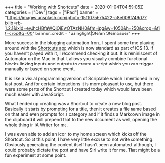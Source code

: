 +++
title = "Working with Shortcuts"
date = 2020-01-04T04:59:05Z
categories = ["Dev"]
tags = ["iPad"]
banner = "https://images.unsplash.com/photo-1511075675422-c8e008f749d7?ixlib=rb-1.2.1&ixid=eyJhcHBfaWQiOjEwOTAzNH0&fm=jpg&w=1050&h=250&crop=&fit=crop&q=80"
banner_credit = "usinglight|Stefan Steinbauer"
+++

More success in the blogging automation front. I spent some time playing around with the [Shortcuts app][sc] which is now standard as part of iOS 13. If you haven’t played with it, I recommend checking it out. It is reminiscent of Automator on the Mac in that it allows you visually combine functional blocks linking inputs and outputs to create a script which you can trigger manually or based on some event.

It is like a visual programming version of Scriptable which I mentioned in my last post. And for certain interactions it is more pleasant to use, but there were some parts of the Shortcut I created today which would have been much easier with JavaScript.

What I ended up creating was a Shortcut to create a new blog post. Basically it starts by prompting for a title, then it creates a file name based on that and even prompts for a category and if it finds a Markdown image in the clipboard it will prepend that to the new document as well, opening the whole thing in iA Writer for me.

I was even able to add an icon to my home screen which kicks off the Shortcut. So at this point, I have very little excuse to not write something. Obviously generating the content itself hasn’t been automated, although, I could probably dictate the post and have Siri write it for me. That might be a fun experiment at some point.

[sc]: https://support.apple.com/en-us/HT208309